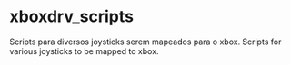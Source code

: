 # xboxdrv_scripts
Scripts para diversos joysticks serem mapeados para o xbox.
Scripts for various joysticks to be mapped to xbox.
